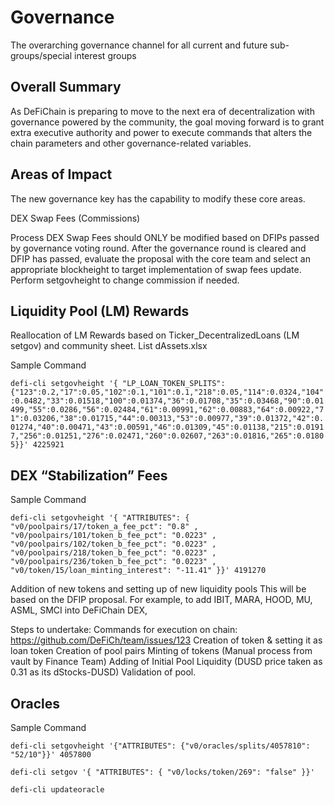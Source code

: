 # Governance
The overarching governance channel for all current and future sub-groups/special interest groups

## Overall Summary
As DeFiChain is preparing to move to the next era of decentralization with governance powered by the community, the goal moving forward is to grant extra executive authority and power to execute commands that alters the chain parameters and other governance-related variables.



## Areas of Impact
The new governance key has the capability to modify these core areas.

DEX Swap Fees (Commissions)

Process
DEX Swap Fees should ONLY be modified based on DFIPs passed by governance voting round.
After the governance round is cleared and DFIP has passed, evaluate the proposal with the core team and select an appropriate blockheight to target implementation of swap fees update.
Perform setgovheight to change commission if needed.


## Liquidity Pool (LM) Rewards 
Reallocation of LM Rewards based on Ticker_DecentralizedLoans (LM setgov)
and community sheet. List dAssets.xlsx

Sample Command

``` defi-cli setgovheight '{ "LP_LOAN_TOKEN_SPLITS": {"123":0.2,"17":0.05,"102":0.1,"101":0.1,"218":0.05,"114":0.0324,"104":0.0482,"33":0.01518,"100":0.01374,"36":0.01708,"35":0.03468,"90":0.01499,"55":0.0286,"56":0.02484,"61":0.00991,"62":0.00883,"64":0.00922,"71":0.03206,"38":0.01715,"44":0.00313,"53":0.00977,"39":0.01372,"42":0.01274,"40":0.00471,"43":0.00591,"46":0.01309,"45":0.01138,"215":0.01917,"256":0.01251,"276":0.02471,"260":0.02607,"263":0.01816,"265":0.01805}}' 4225921 ```

## DEX “Stabilization” Fees
Sample Command

``` defi-cli setgovheight '{ "ATTRIBUTES": { "v0/poolpairs/17/token_a_fee_pct": "0.8" , "v0/poolpairs/101/token_b_fee_pct": "0.0223" , "v0/poolpairs/102/token_b_fee_pct": "0.0223" , "v0/poolpairs/218/token_b_fee_pct": "0.0223" , "v0/poolpairs/236/token_b_fee_pct": "0.0223" , "v0/token/15/loan_minting_interest": "-11.41" }}' 4191270 ```

Addition of new tokens and setting up of new liquidity pools 
This will be based on the DFIP proposal. For example, to add IBIT, MARA, HOOD, MU, ASML, SMCI into DeFiChain DEX,

Steps to undertake:
Commands for execution on chain: https://github.com/DeFiCh/team/issues/123 
Creation of token & setting it as loan token
Creation of pool pairs
Minting of tokens (Manual process from vault by Finance Team)
Adding of Initial Pool Liquidity (DUSD price taken as 0.31 as its dStocks-DUSD)
Validation of pool.




## Oracles
Sample Command

```defi-cli setgovheight '{"ATTRIBUTES": {"v0/oracles/splits/4057810": "52/10"}}' 4057800```

```defi-cli setgov '{ "ATTRIBUTES": { "v0/locks/token/269": "false" }}' ```


```defi-cli updateoracle```

